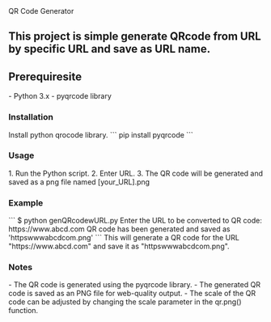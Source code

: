 </h1>QR Code Generator</h1>
<h2>This project is simple generate QRcode from URL by specific URL and save as URL name.</h2>

<h2>Prerequiresite</h2>
- Python 3.x
- pyqrcode library

<h3>Installation</h3>
Install python qrocode library.
```
pip install pyqrcode
```

<h3>Usage</h3>
1. Run the Python script.
2. Enter URL.
3. The QR code will be generated and saved as a png file named [your_URL].png

<h3>Example</h3>
```
$ python genQRcodewURL.py
Enter the URL to be converted to QR code: https://www.abcd.com
QR code has been generated and saved as 'httpswwwabcdcom.png'
```
This will generate a QR code for the URL "https://www.abcd.com" and save it as "httpswwwabcdcom.png".

<h3>Notes</h3>
- The QR code is generated using the pyqrcode library.
- The generated QR code is saved as an PNG file for web-quality output.
- The scale of the QR code can be adjusted by changing the scale parameter in the qr.png() function.
